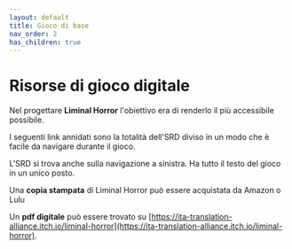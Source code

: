 ```yaml
---
layout: default
title: Gioco di base
nav_order: 2
has_children: true
---
```


# Risorse di gioco digitale
Nel progettare **Liminal Horror** l'obiettivo era di renderlo il più accessibile possibile.

I seguenti link annidati sono la totalità dell'SRD diviso in un modo che è facile da navigare durante il gioco.

L'SRD si trova anche sulla navigazione a sinistra. Ha tutto il testo del gioco in un unico posto.

Una **copia stampata** di Liminal Horror può essere acquistata da Amazon o Lulu

Un **pdf digitale** può essere trovato su [https://ita-translation-alliance.itch.io/liminal-horror](https://ita-translation-alliance.itch.io/liminal-horror).

